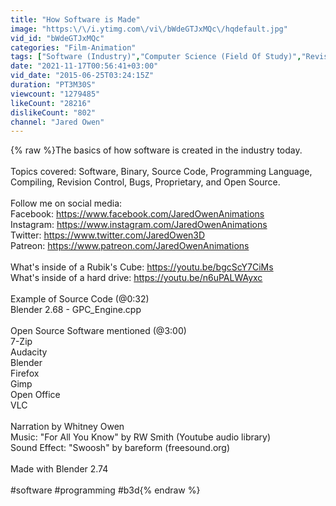 ```yaml
---
title: "How Software is Made"
image: "https:\/\/i.ytimg.com\/vi\/bWdeGTJxMQc\/hqdefault.jpg"
vid_id: "bWdeGTJxMQc"
categories: "Film-Animation"
tags: ["Software (Industry)","Computer Science (Field Of Study)","Revision Control (Software Genre)"]
date: "2021-11-17T00:56:41+03:00"
vid_date: "2015-06-25T03:24:15Z"
duration: "PT3M30S"
viewcount: "1279485"
likeCount: "28216"
dislikeCount: "802"
channel: "Jared Owen"
---
```

{% raw %}The basics of how software is created in the industry today.<br /><br />Topics covered: Software, Binary, Source Code, Programming Language, Compiling, Revision Control, Bugs, Proprietary, and Open Source.<br /><br />Follow me on social media:<br />Facebook: <a rel="nofollow" target="blank" href="https://www.facebook.com/JaredOwenAnimations">https://www.facebook.com/JaredOwenAnimations</a><br />Instagram: <a rel="nofollow" target="blank" href="https://www.instagram.com/JaredOwenAnimations">https://www.instagram.com/JaredOwenAnimations</a><br />Twitter: <a rel="nofollow" target="blank" href="https://www.twitter.com/JaredOwen3D">https://www.twitter.com/JaredOwen3D</a><br />Patreon: <a rel="nofollow" target="blank" href="https://www.patreon.com/JaredOwenAnimations">https://www.patreon.com/JaredOwenAnimations</a><br /><br />What's inside of a Rubik's Cube: <a rel="nofollow" target="blank" href="https://youtu.be/bgcScY7CiMs">https://youtu.be/bgcScY7CiMs</a><br />What's inside of a hard drive: <a rel="nofollow" target="blank" href="https://youtu.be/n6uPALWAyxc">https://youtu.be/n6uPALWAyxc</a><br /><br />Example of Source Code (@0:32)<br />Blender 2.68 - GPC_Engine.cpp<br /><br />Open Source Software mentioned (@3:00) <br />7-Zip<br />Audacity<br />Blender<br />Firefox<br />Gimp<br />Open Office<br />VLC<br /><br />Narration by Whitney Owen<br />Music: &quot;For All You Know&quot; by RW Smith (Youtube audio library)<br />Sound Effect: &quot;Swoosh&quot; by bareform  (freesound.org)<br /><br />Made with Blender 2.74<br /><br />#software #programming #b3d{% endraw %}
